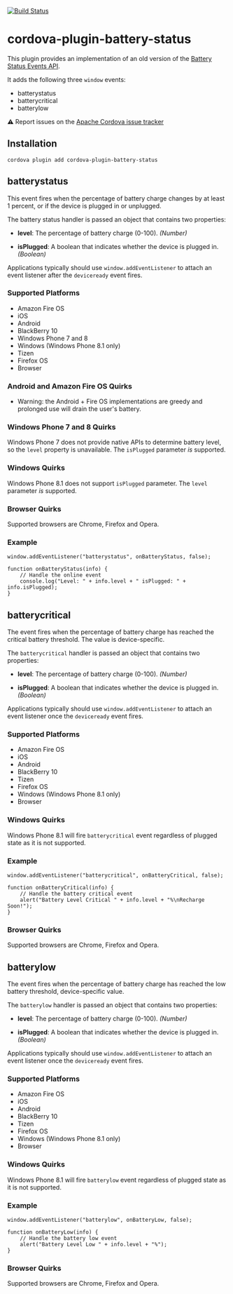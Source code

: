 <!--
# license: Licensed to the Apache Software Foundation (ASF) under one
#         or more contributor license agreements.  See the NOTICE file
#         distributed with this work for additional information
#         regarding copyright ownership.  The ASF licenses this file
#         to you under the Apache License, Version 2.0 (the
#         "License"); you may not use this file except in compliance
#         with the License.  You may obtain a copy of the License at
#
#           http://www.apache.org/licenses/LICENSE-2.0
#
#         Unless required by applicable law or agreed to in writing,
#         software distributed under the License is distributed on an
#         "AS IS" BASIS, WITHOUT WARRANTIES OR CONDITIONS OF ANY
#         KIND, either express or implied.  See the License for the
#         specific language governing permissions and limitations
#         under the License.
-->

[![Build Status](https://travis-ci.org/apache/cordova-plugin-battery-status.svg?branch=master)](https://travis-ci.org/apache/cordova-plugin-battery-status)

# cordova-plugin-battery-status


This plugin provides an implementation of an old version of the [Battery Status Events API](http://www.w3.org/TR/2011/WD-battery-status-20110915/).

It adds the following three `window` events:

* batterystatus
* batterycritical
* batterylow

:warning: Report issues on the [Apache Cordova issue tracker](https://issues.apache.org/jira/issues/?jql=project%20%3D%20CB%20AND%20status%20in%20%28Open%2C%20%22In%20Progress%22%2C%20Reopened%29%20AND%20resolution%20%3D%20Unresolved%20AND%20component%20%3D%20%22Plugin%20Battery%20Status%22%20ORDER%20BY%20priority%20DESC%2C%20summary%20ASC%2C%20updatedDate%20DESC)

## Installation

    cordova plugin add cordova-plugin-battery-status

## batterystatus

This event fires when the percentage of battery charge changes by at
least 1 percent, or if the device is plugged in or unplugged.

The battery status handler is passed an object that contains two
properties:

- __level__: The percentage of battery charge (0-100). _(Number)_

- __isPlugged__: A boolean that indicates whether the device is plugged in. _(Boolean)_

Applications typically should use `window.addEventListener` to
attach an event listener after the `deviceready` event fires.

### Supported Platforms

- Amazon Fire OS
- iOS
- Android
- BlackBerry 10
- Windows Phone 7 and 8
- Windows (Windows Phone 8.1 only)
- Tizen
- Firefox OS
- Browser

### Android and Amazon Fire OS Quirks

- Warning: the Android + Fire OS implementations are greedy and prolonged use will drain the user's battery.

### Windows Phone 7 and 8 Quirks

Windows Phone 7 does not provide native APIs to determine battery
level, so the `level` property is unavailable.  The `isPlugged`
parameter _is_ supported.

### Windows Quirks

Windows Phone 8.1 does not support `isPlugged` parameter.
The `level` parameter _is_ supported.

### Browser Quirks

Supported browsers are Chrome, Firefox and Opera.

### Example

    window.addEventListener("batterystatus", onBatteryStatus, false);

    function onBatteryStatus(info) {
        // Handle the online event
        console.log("Level: " + info.level + " isPlugged: " + info.isPlugged);
    }

## batterycritical

The event fires when the percentage of battery charge has reached the
critical battery threshold. The value is device-specific.

The `batterycritical` handler is passed an object that contains two
properties:

- __level__: The percentage of battery charge (0-100). _(Number)_

- __isPlugged__: A boolean that indicates whether the device is plugged in. _(Boolean)_

Applications typically should use `window.addEventListener` to attach
an event listener once the `deviceready` event fires.

### Supported Platforms

- Amazon Fire OS
- iOS
- Android
- BlackBerry 10
- Tizen
- Firefox OS
- Windows (Windows Phone 8.1 only)
- Browser

### Windows Quirks

Windows Phone 8.1 will fire `batterycritical` event regardless of plugged state as it is not supported.

### Example

    window.addEventListener("batterycritical", onBatteryCritical, false);

    function onBatteryCritical(info) {
        // Handle the battery critical event
        alert("Battery Level Critical " + info.level + "%\nRecharge Soon!");
    }

### Browser Quirks

Supported browsers are Chrome, Firefox and Opera.

## batterylow

The event fires when the percentage of battery charge has reached the
low battery threshold, device-specific value.

The `batterylow` handler is passed an object that contains two
properties:

- __level__: The percentage of battery charge (0-100). _(Number)_

- __isPlugged__: A boolean that indicates whether the device is plugged in. _(Boolean)_

Applications typically should use `window.addEventListener` to
attach an event listener once the `deviceready` event fires.

### Supported Platforms

- Amazon Fire OS
- iOS
- Android
- BlackBerry 10
- Tizen
- Firefox OS
- Windows (Windows Phone 8.1 only)
- Browser

### Windows Quirks

Windows Phone 8.1 will fire `batterylow` event regardless of plugged state as it is not supported.

### Example

    window.addEventListener("batterylow", onBatteryLow, false);

    function onBatteryLow(info) {
        // Handle the battery low event
        alert("Battery Level Low " + info.level + "%");
    }

### Browser Quirks

Supported browsers are Chrome, Firefox and Opera.
